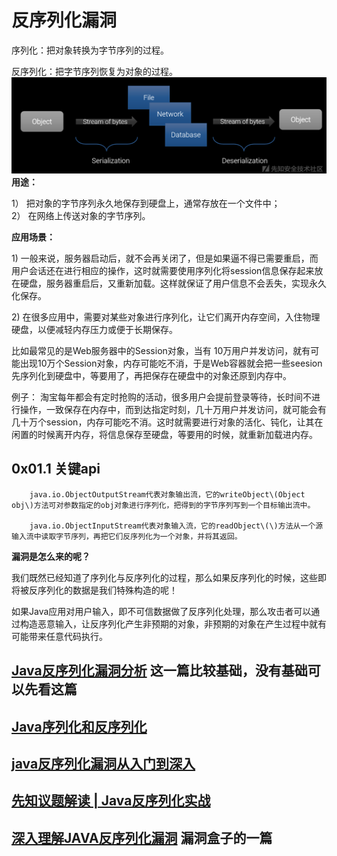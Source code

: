 # 反序列化漏洞

序列化：把对象转换为字节序列的过程。

反序列化：把字节序列恢复为对象的过程。![](../.gitbook/assets/fan-xu-lie-hua-gai-nian.png)**用途：**

1） 把对象的字节序列永久地保存到硬盘上，通常存放在一个文件中；  
2） 在网络上传送对象的字节序列。

**应用场景：**

1\) 一般来说，服务器启动后，就不会再关闭了，但是如果逼不得已需要重启，而用户会话还在进行相应的操作，这时就需要使用序列化将session信息保存起来放在硬盘，服务器重启后，又重新加载。这样就保证了用户信息不会丢失，实现永久化保存。

2\) 在很多应用中，需要对某些对象进行序列化，让它们离开内存空间，入住物理硬盘，以便减轻内存压力或便于长期保存。

比如最常见的是Web服务器中的Session对象，当有 10万用户并发访问，就有可能出现10万个Session对象，内存可能吃不消，于是Web容器就会把一些seesion先序列化到硬盘中，等要用了，再把保存在硬盘中的对象还原到内存中。

例子： 淘宝每年都会有定时抢购的活动，很多用户会提前登录等待，长时间不进行操作，一致保存在内存中，而到达指定时刻，几十万用户并发访问，就可能会有几十万个session，内存可能吃不消。这时就需要进行对象的活化、钝化，让其在闲置的时候离开内存，将信息保存至硬盘，等要用的时候，就重新加载进内存。

## 0x01.1 关键api

```text
    java.io.ObjectOutputStream代表对象输出流，它的writeObject\(Object obj\)方法可对参数指定的obj对象进行序列化，把得到的字节序列写到一个目标输出流中。

    java.io.ObjectInputStream代表对象输入流，它的readObject\(\)方法从一个源输入流中读取字节序列，再把它们反序列化为一个对象，并将其返回。
```

**漏洞是怎么来的呢？**

我们既然已经知道了序列化与反序列化的过程，那么如果反序列化的时候，这些即将被反序列化的数据是我们特殊构造的呢！

如果Java应用对用户输入，即不可信数据做了反序列化处理，那么攻击者可以通过构造恶意输入，让反序列化产生非预期的对象，非预期的对象在产生过程中就有可能带来任意代码执行。

## [Java反序列化漏洞分析](https://xz.aliyun.com/t/136)     这一篇比较基础，没有基础可以先看这篇

## [Java序列化和反序列化](https://xz.aliyun.com/t/1825)

## [java反序列化漏洞从入门到深入](https://xz.aliyun.com/t/2041#toc-6)

## [先知议题解读 \| Java反序列化实战](https://www.anquanke.com/post/id/148593)

## [深入理解JAVA反序列化漏洞](https://www.vulbox.com/knowledge/detail/?id=11)   漏洞盒子的一篇


